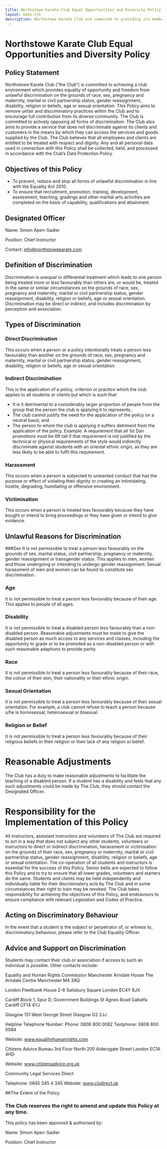 ```yaml
---
title: Northstowe Karate Club Equal Opportunities and Diversity Policy
layout: base.njk
description: Northstowe Karate Club are commited to providing its members equal opportunity
---
```


# Northstowe Karate Club Equal Opportunities and Diversity Policy


## Policy Statement
Northstowe Karate Club (“the Club”) is committed to achieving a club environment which provides equality of opportunity and freedom from unlawful discrimination on the grounds of race, sex, pregnancy and maternity, marital or civil partnership status, gender reassignment, disability, religion or beliefs, age or sexual orientation. This Policy aims to remove unfair and discriminatory practices within the Club and to encourage full contribution from its diverse community. The Club is committed to actively opposing all forms of discrimination.
The Club also aims to provide a service that does not discriminate against its clients and customers in the means by which they can access the services and goods supplied by the Club. The Club believes that all employees and clients are entitled to be treated with respect and dignity.
Any and all personal data used in connection with this Policy shall be collected, held, and processed in accordance with the Club’s Data Protection Policy.

## Objectives of this Policy
*	To prevent, reduce and stop all forms of unlawful discrimination in line with the Equality Act 2010.
*	To ensure that recruitment, promotion, training, development, assessment, teaching, gradings and other martial arts activities are completed on the basis of capability, qualifications and attainment.

## Designated Officer

Name:	Simon Apen-Sadler

Position:	Chief Instructor

Contact: info@northstowekarate.com

## Definition of Discrimination
Discrimination is unequal or differential treatment which leads to one person being treated more or less favourably than others are, or would be, treated in the same or similar circumstances on the grounds of race, sex, pregnancy and maternity, marital or civil partnership status, gender reassignment, disability, religion or beliefs, age or sexual orientation. Discrimination may be direct or indirect, and includes discrimination by perception and association.


## Types of Discrimination
### Direct Discrimination
This occurs when a person or a policy intentionally treats a person less favourably than another on the grounds of race, sex, pregnancy and maternity, marital or civil partnership status, gender reassignment, disability, religion or beliefs, age or sexual orientation.
### Indirect Discrimination
This is the application of a policy, criterion or practice which the club applies to all students or clients but which is such that:
*	It is it detrimental to a considerably larger proportion of people from the group that the person the club is applying it to represents;
*	The club cannot justify the need for the application of the policy on a neutral basis; and
*	The person to whom the club is applying it suffers detriment from the application of the policy.
Example: A requirement that all 1st Dan promotions must be 6ft tall if that requirement is not justified by the technical or physical requirements of the style would indirectly discriminate against students with an oriental ethnic origin, as they are less likely to be able to fulfil this requirement.
### Harassment
This occurs when a person is subjected to unwanted conduct that has the purpose or effect of violating their dignity or creating an intimidating, hostile, degrading, humiliating or offensive environment.
### Victimisation
This occurs when a person is treated less favourably because they have bought or intend to bring proceedings or they have given or intend to give evidence.

## Unlawful Reasons for Discrimination
###Sex
It is not permissible to treat a person less favourably on the grounds of sex, marital status, civil partnership, pregnancy or maternity, gender reassignment or transgender status. This applies to men, women and those undergoing or intending to undergo gender reassignment. Sexual harassment of men and women can be found to constitute sex discrimination.
### Age
It is not permissible to treat a person less favourably because of their age. This applies to people of all ages.
### Disability
It is not permissible to treat a disabled person less favourably than a non-disabled person.  Reasonable adjustments must be made to give the disabled person as much access to any services and classes, including the opportunity to grade or to be promoted as a non-disabled person or with such reasonable adaptions to provide parity.
### Race
It is not permissible to treat a person less favourably because of their race, the colour of their skin, their nationality or their ethnic origin.
### Sexual Orientation
It is not permissible to treat a person less favourably because of their sexual orientation. For example, a club cannot refuse to teach a person because s/he is homosexual, heterosexual or bisexual.
###	Religion or Belief
It is not permissible to treat a person less favourably because of their religious beliefs or their religion or their lack of any religion or belief.

# Reasonable Adjustments
The Club has a duty to make reasonable adjustments to facilitate the teaching of a disabled person.  If a student has a disability and feels that any such adjustments could be made by The Club, they should contact the Designated Officer.

#	Responsibility for the Implementation of this Policy
All instructors, assistant instructors and volunteers of The Club are required to act in a way that does not subject any other students, volunteers or instructors to direct or indirect discrimination, harassment or victimisation on the grounds of their race, sex, pregnancy or maternity, marital or civil partnership status, gender reassignment, disability, religion or beliefs, age or sexual orientation.
The co-operation of all students and instructors is essential for the success of this Policy. Senior belts are expected to follow this Policy and to try to ensure that all lower grades, volunteers and starters do the same.
Students and clients may be held independently and individually liable for their discriminatory acts by The Club and in some circumstances their right to train may be revoked.
The Club takes responsibility for achieving the objectives of this Policy, and endeavours to ensure compliance with relevant Legislation and Codes of Practice.

## Acting on Discriminatory Behaviour
In the event that a student is the subject or perpetrator of, or witness to, discriminatory behaviour, please refer to the Club Equality Officer.

## Advice and Support on Discrimination
Students may contact their club or association if access to such an individual is possible.
Other contacts include:

Equality and Human Rights Commission
Manchester
Arndale House
The Arndale Centre
Manchester
M4 3AQ

London
Fleetbank House
2-6 Salisbury Square
London
EC4Y 8JX

Cardiff
Block 1, Spur D, Government Buildings
St Agnes Road
Gabalfa
Cardiff
CF14 4YJ

Glasgow
151 West George Street
Glasgow
G2 2JJ

Helpline Telephone Number:
Phone: 0808 800 0082
Textphone: 0808 800 0084

Website: www.equalityhumanrights.com

Citizens Advice Bureau
3rd Floor North
200 Aldersgate Street
London
EC1A 4HD

Website: www.citizensadvice.org.uk


Community Legal Services Direct

Telephone: 0845 345 4 345
Website: www.clsdirect.uk

##The Extent of the Policy
### The Club reserves the right to amend and update this Policy at any time.

This policy has been approved & authorised by:

Name:	Simon Apen-Sadler

Position:	Chief Instructor

